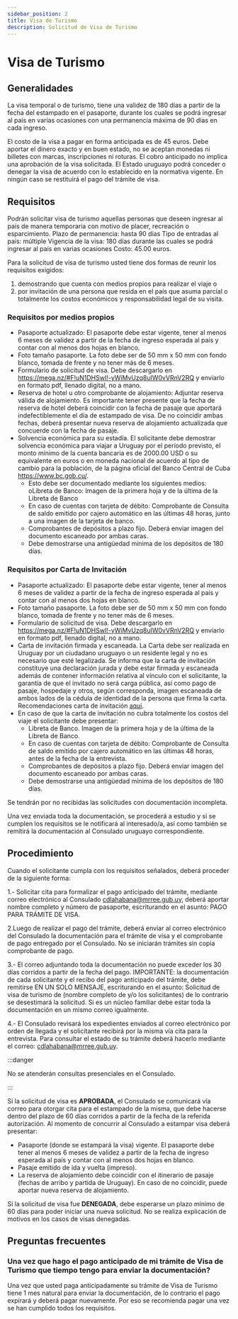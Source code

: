 ```yaml
---
sidebar_position: 2
title: Visa de Turismo
description: Solicitud de Visa de Turismo
---
```


# Visa de Turismo

## Generalidades

La visa temporal o de turismo, tiene una validez de 180 días a partir de la fecha del estampado en el pasaporte, 
durante los cuales se podrá ingresar al país en varias ocasiones con una permanencia máxima de 90 días en cada ingreso.

El costo de la visa a pagar en forma anticipada es de 45 euros. Debe aportar el dinero exacto y en buen estado, no 
se aceptan monedas ni billetes con marcas, inscripciones ni roturas.  El cobro anticipado no implica una aprobación de la visa solicitada. El Estado uruguayo podrá conceder o denegar la visa de acuerdo con lo establecido en la normativa vigente. 
En ningún caso se restituirá el pago del trámite de visa. 

## Requisitos

Podrán solicitar visa de turismo aquellas personas que deseen ingresar al país de manera temporaria con motivo de placer, recreación o esparcimiento.  Plazo de permanencia: hasta 90 días Tipo de entradas al país: múltiple Vigencia de la visa: 180 días durante las cuales se podrá ingresar al país en varias ocasiones  Costo: 45.00 euros. 

Para la solicitud de visa de turismo usted tiene dos formas de reunir los requisitos exigidos: 

1) demostrando que cuenta con medios propios para realizar el viaje o 
2) por invitación de una persona que resida en el país que asuma parcial o totalmente los costos económicos y responsabilidad legal de su visita. 

### Requisitos por medios propios

- Pasaporte actualizado: El pasaporte debe estar vigente, tener al menos 6 meses de validez a partir de la fecha de ingreso esperada al país y contar con al menos dos hojas en blanco.  
- Foto tamaño pasaporte. La foto debe ser de 50 mm x 50 mm con fondo blanco, tomada de frente y no tener más de 6 meses.
- Formulario  de  solicitud  de  visa.  Debe  descargarlo  en https://mega.nz/#F!uN1DHSwI!-yWiMvUzq8uIW0vVRnV2RQ y  enviarlo en formato pdf, llenado digital, no a mano. 
- Reserva  de  hotel  u  otro  comprobante  de  alojamiento: Adjuntar  reserva  válida  de  alojamiento.  Es importante tener presente que la fecha de reserva de hotel deberá coincidir con la fecha de pasaje que aportará indefectiblemente el día de estampado de visa. De no coincidir ambas fechas, deberá presentar nueva reserva de alojamiento actualizada que concuerde con la fecha de pasaje.
- Solvencia económica para su estadía. El solicitante debe demostrar solvencia económica para viajar a Uruguay por el período previsto, el monto mínimo de la cuenta bancaria es de 2000.00 USD o su equivalente en euros o en moneda nacional de acuerdo al tipo de cambio para la población, de la página oficial del Banco Central de Cuba https://www.bc.gob.cu/.  
    - Esto debe ser documentado mediante los siguientes medios: oLibreta de Banco: Imagen de la primera hoja y de la última de la Libreta de Banco  
    - En caso de cuentas con tarjeta de débito: Comprobante de Consulta de saldo emitido por cajero automático en las últimas 48 horas, junto a una imagen de la tarjeta de banco. 
    - Comprobantes de depósitos a plazo fijo. Deberá enviar imagen del documento escaneado por ambas caras. 
    - Debe demostrarse una antigüedad mínima de los depósitos de 180 días.  

### Requisitos por Carta de Invitación

- Pasaporte actualizado: El pasaporte debe estar vigente, tener al menos 6 meses de validez a partir de la fecha de ingreso esperada al país y contar con al menos dos hojas en blanco.  
- Foto tamaño pasaporte. La foto debe ser de 50 mm x 50 mm con fondo blanco, tomada de frente y no tener más de 6 meses.  
- Formulario  de  solicitud  de  visa.  Debe  descargarlo  en https://mega.nz/#F!uN1DHSwI!-yWiMvUzq8uIW0vVRnV2RQ y  enviarlo en formato pdf, llenado digital, no a mano. 
- Carta de invitación firmada y escaneada. La Carta debe ser realizada en Uruguay por un ciudadano uruguayo o un residente legal y no es necesario que esté legalizada. Se informa que la carta de invitación constituye una declaración jurada y debe estar firmada y escaneada además de contener información relativa al vínculo con el solicitante, la garantía de que el invitado no será carga pública, así como pago de pasaje, hospedaje y otros, según corresponda, imagen escaneada de ambos lados de la cédula de identidad de la persona que firma la carta. Recomendaciones carta de invitación [aquí](./recomendaciones-carta-invitacion.md).
- En caso de que la carta de invitación no cubra totalmente los costos del viaje el solicitante debe presentar: 
    - Libreta de Banco. Imagen de la primera hoja y de la última de la Libreta de Banco. 
    - En caso de cuentas con tarjeta de débito: Comprobante de Consulta de saldo emitido por cajero automático en las últimas 48 horas, antes de la fecha de la entrevista. 
    - Comprobantes de depósitos a plazo fijo. Deberá enviar imagen del documento escaneado por ambas caras. 
    - Debe demostrarse una antigüedad mínima de los depósitos de 180 días.

Se tendrán por no recibidas las solicitudes con documentación incompleta.

Una vez enviada toda la documentación,  se procederá a estudio y si se cumplen los requisitos se le notificará al interesado/a, así como también se remitirá la documentación al Consulado uruguayo correspondiente.


## Procedimiento

Cuando el solicitante cumpla con los requisitos señalados, deberá proceder de la siguiente forma: 

1.- Solicitar cita para formalizar el pago anticipado del trámite, mediante correo electrónico al Consulado cdlahabana@mrree.gub.uy, deberá aportar nombre completo y número de pasaporte, escriturando en el asunto: PAGO PARA TRÁMITE DE VISA.  

2.Luego de realizar el pago del trámite, deberá enviar  al correo electrónico del Consulado la documentación para el trámite de visa y el comprobante de pago entregado por el Consulado. No se iniciarán trámites sin copia comprobante de pago. 

3.- El correo adjuntando toda la documentación no puede exceder los 30 días corridos a partir de la fecha del pago. IMPORTANTE: la documentación de cada solicitante y el recibo del pago anticipado del trámite, debe remitirse EN UN SOLO MENSAJE, escriturando en el asunto: Solicitud de visa de turismo de (nombre completo de y/o los solicitantes) de lo contrario se desestimará la solicitud. Si es un núcleo familiar debe estar toda la documentación en un mismo correo igualmente.

4.- El Consulado revisará los expedientes enviados al correo electrónico por orden de llegada y el solicitante recibirá por la misma vía cita para la entrevista. Para consultar el estado de su trámite deberá hacerlo mediante el correo: cdlahabana@mrree.gub.uy.                               

:::danger

No se atenderán consultas presenciales en el Consulado.

:::

Si la solicitud de visa es **APROBADA**, el Consulado se comunicará vía correo para otorgar cita para el estampado de la misma, que debe hacerse dentro del plazo de 60 días corridos a partir de la fecha de la referida autorización. Al momento de concurrir al Consulado a estampar visa deberá presentar: 
- Pasaporte (donde se estampará la visa) vigente. El pasaporte debe tener al menos 6 meses de validez a partir de la fecha de ingreso esperada al país y contar con al menos dos hojas en blanco.  
- Pasaje emitido de ida y vuelta (impreso). 
- La reserva de alojamiento debe coincidir con el itinerario de pasaje (fechas de arribo y partida de Uruguay). En caso de no coincidir, puede aportar nueva reserva de alojamiento.

Si la solicitud de visa fue **DENEGADA**, debe esperarse un plazo mínimo de 60 días para poder iniciar una nueva solicitud.  No se realiza explicación de motivos en los casos de visas denegadas.


## Preguntas frecuentes

### Una vez que hago el pago anticipado de mi trámite de Visa de Turismo que tiempo tengo para enviar la documentación?

Una vez que usted paga anticipadamente su trámite de Visa de Turismo tiene 1 mes natural para enviar la documentación,
de lo contrario el pago expirará y deberá pagar nuevamente. Por eso se recomienda pagar una vez se han cumplido todos los requisitos.

